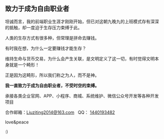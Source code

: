 ## 致力于成为自由职业者

坦诚而言，我的前端职业生涯才刚刚开始，但已对这朝九晚九的上班模式存有深深的抵触，却一度迫于生存压力束缚于此。

人类的生存方式有很多种，但常理是拼命去赚钱。 

有时我在想，为什么一定要赚钱才能生存？ 

维持生命与货币交易，为什么会产生关联，是文明定义了这一切，有时觉得文明本身就是一个畸形！

正是因为这畸形，所以我们称之为人，而不是神。

**我一直致力于成为自由职业者，不受时空的束缚。**

承接各类企业官网、APP、小程序、商城、系统维护、微信公众号开发等各种开发项目

合作邮箱：Liuziting2014@163.com &nbsp; QQ： [1440193482](http://wpa.qq.com/msgrd?v=3&uin=1440193482&site=qq&menu=yes)

love&peace















:)